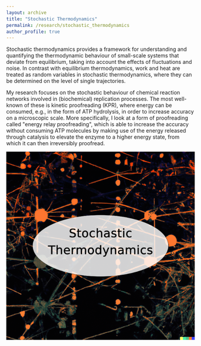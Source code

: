 ```yaml
---
layout: archive
title: "Stochastic Thermodynamics"
permalink: /research/stochastic_thermodynamics
author_profile: true
---
```


Stochastic thermodynamics provides a framework for understanding and quantifying the thermodynamic behaviour of small-scale systems that deviate from equilibrium, taking into account the effects of fluctuations and noise. In contrast with equilibrium thermodynamics,  work and heat are treated as random variables in stochastic thermodynamics, where they can be determined on the level of single trajectories.

My research focuses on the stochastic behaviour of chemical reaction networks involved in (biochemical) replication processes. The most well-known of these is kinetic proofreading (KPR), where energy can be consumed, e.g., in the form of ATP hydrolysis, in order to increase accuracy on a microscopic scale. More specifically, I look at a form of proofreading called "energy relay proofreading", which is able to increase the accuracy without consuming ATP molecules by making use of the energy released through catalysis to elevate the enzyme to a higher energy state, from which it can then irreversibly proofread.

<div class="container"><a href="https://jayrobwilliams.com/research/conflict-preemption/" rel="permalink"> <img src="/images/StochTherm.png" alt=""><div class="overlay"></div></a></div>
